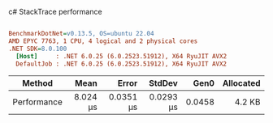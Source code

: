 c# StackTrace performance
``` ini

BenchmarkDotNet=v0.13.5, OS=ubuntu 22.04
AMD EPYC 7763, 1 CPU, 4 logical and 2 physical cores
.NET SDK=8.0.100
  [Host]     : .NET 6.0.25 (6.0.2523.51912), X64 RyuJIT AVX2
  DefaultJob : .NET 6.0.25 (6.0.2523.51912), X64 RyuJIT AVX2


```
|      Method |     Mean |     Error |    StdDev |   Gen0 | Allocated |
|------------ |---------:|----------:|----------:|-------:|----------:|
| Performance | 8.024 μs | 0.0351 μs | 0.0293 μs | 0.0458 |    4.2 KB |
